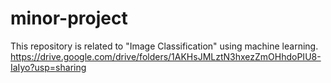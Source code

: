 # minor-project
This repository is related to "Image Classification" using machine learning.
https://drive.google.com/drive/folders/1AKHsJMLztN3hxezZmOHhdoPIU8-IaIyo?usp=sharing
